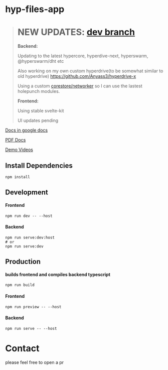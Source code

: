 # hyp-files-app

> # NEW UPDATES: [dev branch](https://github.com/Anyass3/hyp-files-app/tree/dev)
> 
> **Backend:**
>
> Updating to the latest hypercore, hyperdive-next, hyperswarm, @hyperswarm/dht etc
>
> Also working on my own custom hyperdrive(to be somewhat similar to old hyperdrive) https://github.com/Anyass3/hyperdrive-x
>
> Using a custom [corestore/networker](https://github.com/Anyass3/corestore-networker) so I can use the lastest holepunch modules.
> 
> **Frontend:**
> 
> Using stable svelte-kit
> 
> UI updates pending

[Docs in google docs](https://docs.google.com/document/d/1fQzMs1ykgv3G-BIaiCB6dKrJvlZtI-ckZUtxjJ_YwjQ/edit?usp=sharing)

[PDF Docs](https://abu.zetaseek.com/file/hyp-files-app.pdf?place=localhost-2f686f6d652f6162752f46696c65732f6879702d66696c65732d617070)

[Demo Videos](https://abu.zetaseek.com/?q=files%2Fhyp-files)

## Install Dependencies
```shell
npm install
```

## Development

#### Frontend

```shell
npm run dev -- --host
```

#### Backend

```shell
npm run serve:dev:host
# or
npm run serve:dev
```

## Production

#### builds frontend and compiles backend typescript 

```shell
npm run build
```

#### Frontend

```shell
npm run preview -- --host
```

#### Backend

```shell
npm run serve -- --host
```

# Contact
please feel free to open a pr
